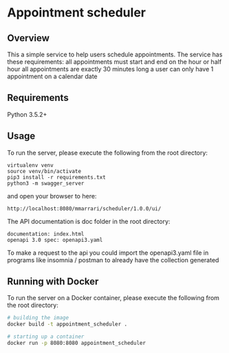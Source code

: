 # Appointment scheduler

## Overview
This a simple service to help users schedule appointments.
The service has these requirements:
all appointments must start and end on the hour or half hour
all appointments are exactly 30 minutes long
a user can only have 1 appointment on a calendar date

## Requirements
Python 3.5.2+

## Usage
To run the server, please execute the following from the root directory:

```
virtualenv venv
source venv/bin/activate
pip3 install -r requirements.txt
python3 -m swagger_server
```

and open your browser to here:

```
http://localhost:8080/mmarrari/scheduler/1.0.0/ui/
```

The API documentation is doc folder in the root directory:

```
documentation: index.html
openapi 3.0 spec: openapi3.yaml
```
To make a request to the api you could import the openapi3.yaml file in programs like insomnia / postman to already have the collection generated

## Running with Docker

To run the server on a Docker container, please execute the following from the root directory:

```bash
# building the image
docker build -t appointment_scheduler .

# starting up a container
docker run -p 8080:8080 appointment_scheduler
```